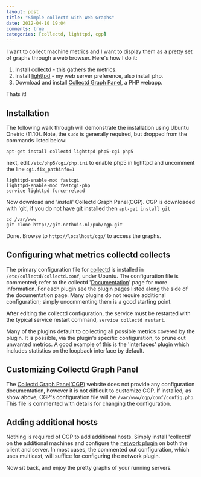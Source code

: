 ```yaml
---
layout: post
title: "Simple collectd with Web Graphs"
date: 2012-04-10 19:04
comments: true
categories: [collectd, lighttpd, cgp]
---
```

I want to collect machine metrics and I want to display them as a
pretty set of graphs through a web browser.  Here's how I do it:

1. Install [collectd](http://collectd.org) - this gathers the metrics.
2. Install [lighttpd](http://lighttpd.net) - my web server preference,
   also install php.
3. Download and install
   [Collectd Graph Panel](http://pommi.nethuis.nl/category/cgp/), a PHP
   webapp. 

Thats it!

## Installation

The following walk through will demonstrate the installation using
Ubuntu Oneiric (11.10).  Note, the `sudo` is generally required, but
dropped from the commands listed below:
```
apt-get install collectd lighttpd php5-cgi php5
```
next, edit `/etc/php5/cgi/php.ini` to enable php5 in lighttpd and
uncomment the line `cgi.fix_pathinfo=1`
```
lighttpd-enable-mod fastcgi
lighttpd-enable-mod fastcgi-php
service lighttpd force-reload
```
Now download and '_install_' Collectd Graph Panel(CGP).  CGP is
downloaded with '[git](http://git-scm.com)', if you do not have git
installed then `apt-get install git`
```
cd /var/www
git clone http://git.nethuis.nl/pub/cgp.git
```
 
Done.  Browse to `http://localhost/cgp/` to access the graphs.

## Configuring what metrics collectd collects

The primary configuration file for [collectd](http://collectd.org) is
installed in `/etc/collectd/collectd.conf`, under Ubuntu.
The configuration file is commented; refer to the collectd
'[Documentation](http://collectd.org/documentation.shtml)' page for
more information.  For each plugin see the plugin pages listed along the side of the
documentation page.  Many plugins do not require additional
configuration; simply uncommenting them is a good starting point.

After editing the collectd configuration, the service must be
restarted with the typical service restart command, `service collectd
restart`. 

Many of the plugins default to collecting all possible metrics covered
by the plugin.  It is possible, via the plugin's specific
configuration, to prune out unwanted metrics.  A good example of this
is the 'interfaces' plugin which includes statistics on the loopback
interface by default.

## Customizing Collectd Graph Panel

The [Collectd Graph Panel(CGP)](http://pommi.nethuis.nl/category/cgp/)
website does not provide any configuration documentation, however it
is not difficult to customize CGP.  If installed, as show above, CGP's
configuration file will be `/var/www/cgp/conf/config.php`.  This file
is commented with details for changing the configuration.

## Adding additional hosts

Nothing is required of CGP to add additional hosts.  Simply install
'collectd' on the additional machines and configure the
[network plugin](http://collectd.org/wiki/index.php/Plugin:Network) on
both the client and server.  In most cases, the commented out
configuration, which uses multicast, will suffice for configuring the
network plugin. 

Now sit back, and enjoy the pretty graphs of your running servers.
